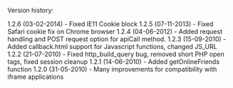Version history:

1.2.6 (03-02-2014) - Fixed IE11 Cookie block
1.2.5 (07-11-2013) - Fixed Safari cookie fix on Chrome browser
1.2.4 (04-06-2012) - Added request handling and POST request option for apiCall method.
1.2.3 (15-09-2010) - Added callback.html support for Javascript functions, changed JS_URL
1.2.2 (21-07-2010) - Fixed http_build_query bug, removed short PHP open tags, fixed session cleanup
1.2.1 (14-06-2010) - Added getOnlineFriends function
1.2.0 (31-05-2010) - Many improvements for compatibility with iframe applications